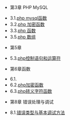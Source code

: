 * 第3章 PHP MySQL
 - 3.1.[php mysql函数](3.1.md)
 - 3.2.[php 加密函数](3.2.md)
 - 3.3.[php 函数](3.3.md)
 - 3.5.[php 数组](3.5.md)
* 第5章
 - 5.3.[php控制语句和运算符](5.3.md)
* 第6章函数
 - 6.1.
 - 6.2.[php加密函数](6.2.md)
 - 6.3.[php转义字符函数](6.3.md)
* 第8章 错误处理与调试
 - 8.1.[错误类型与基本调试方法](8.1.md)
